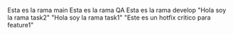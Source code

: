 Esta es la rama main
Esta es la rama QA
Esta es la rama develop
"Hola soy la rama task2"
"Hola soy la rama task1"
"Este es un hotfix critico para feature1"